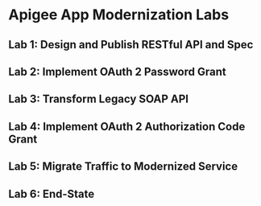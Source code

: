 # Apigee App Modernization Labs

## Lab 1: Design and Publish RESTful API and Spec
## Lab 2: Implement OAuth 2 Password Grant
## Lab 3: Transform Legacy SOAP API
## Lab 4: Implement OAuth 2 Authorization Code Grant
## Lab 5: Migrate Traffic to Modernized Service
## Lab 6: End-State

